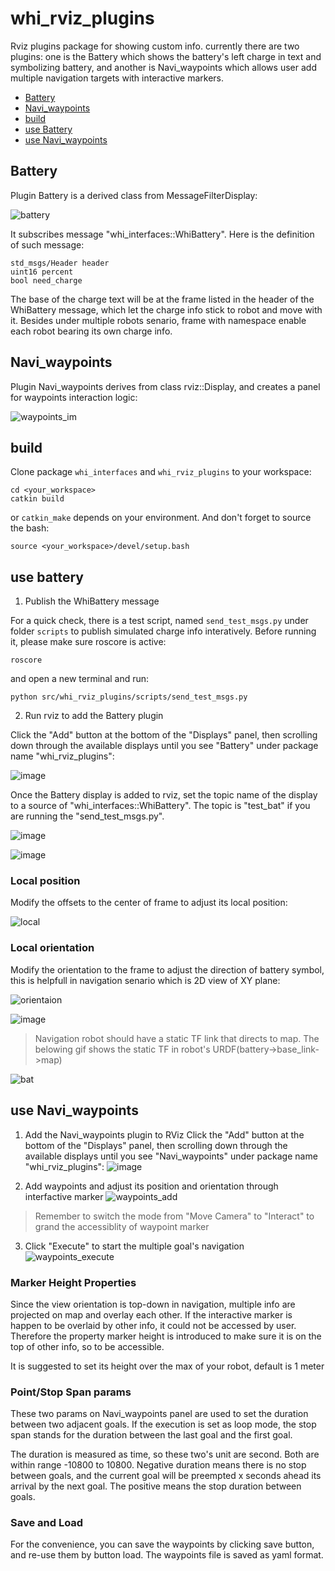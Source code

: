 # whi_rviz_plugins
Rviz plugins package for showing custom info. currently there are two plugins: one is the Battery which shows the battery's left charge in text and symbolizing battery, and another is Navi_waypoints which allows user add multiple navigation targets with interactive markers.

- [Battery](#battery)
- [Navi_waypoints](#navi_waypoints)
- [build](#build)
- [use Battery](#use-battery)
- [use Navi_waypoints](#use-navi_waypoints)

## Battery
Plugin Battery is a derived class from MessageFilterDisplay:

![battery](https://user-images.githubusercontent.com/72239958/187207845-3ec2cd87-ec7e-437b-9cd5-7884a6faf08e.gif)

It subscribes message "whi_interfaces::WhiBattery". Here is the definition of such message:

```
std_msgs/Header header
uint16 percent
bool need_charge
```

The base of the charge text will be at the frame listed in the header of the WhiBattery message, which let the charge info stick to robot and move with it. Besides under multiple robots senario, frame with namespace enable each robot bearing its own charge info.

## Navi_waypoints
Plugin Navi_waypoints derives from class rviz::Display, and creates a panel for waypoints interaction logic:

![waypoints_im](https://user-images.githubusercontent.com/72239958/198922851-85c9cbee-87e3-4eca-871b-9a39282a0e05.gif)


## build
Clone package `whi_interfaces` and `whi_rviz_plugins` to your workspace:

```
cd <your_workspace>
catkin build
```

or `catkin_make` depends on your environment. And don't forget to source the bash:
```
source <your_workspace>/devel/setup.bash
```

## use battery
1. Publish the WhiBattery message

  For a quick check, there is a test script, named `send_test_msgs.py` under folder `scripts` to publish simulated charge info interatively. Before running it, please make sure roscore is active:
  ```
  roscore
  ```
  and open a new terminal and run:
  ```
  python src/whi_rviz_plugins/scripts/send_test_msgs.py 
  ```

2. Run rviz to add the Battery plugin

  Click the "Add" button at the bottom of the "Displays" panel, then scrolling down through the available displays until you see "Battery" under package name "whi_rviz_plugins":

![image](https://user-images.githubusercontent.com/72239958/182015665-fd271ba8-7fbb-4b4c-b479-73f90e24b48d.png)

  Once the Battery display is added to rviz, set the topic name of the display to a source of "whi_interfaces::WhiBattery". The topic is "test_bat" if you are running the "send_test_msgs.py".
  
![image](https://user-images.githubusercontent.com/72239958/182015784-2942af09-8773-464b-87ce-e31522cf21ec.png)

![image](https://user-images.githubusercontent.com/72239958/187208878-81e3d48a-a54f-4eb4-af29-1ef49cd71409.png)

### Local position

Modify the offsets to the center of frame to adjust its local position:

![local](https://user-images.githubusercontent.com/72239958/187211993-2fa4fc94-10c3-432e-85df-b959d0695dc2.gif)

### Local orientation

Modify the orientation to the frame to adjust the direction of battery symbol, this is helpfull in navigation senario which is 2D view of XY plane:

![orientaion](https://user-images.githubusercontent.com/72239958/187387702-172637b1-0e06-4356-9259-c1d16afceebc.gif)

![image](https://user-images.githubusercontent.com/72239958/187388565-0340d940-fc04-4a1f-aca6-e193c1c8feaa.png)

> Navigation robot should have a static TF link that directs to map. The belowing gif shows the static TF in robot's URDF(battery->base_link->map)

![bat](https://user-images.githubusercontent.com/72239958/197972731-3d453537-44c4-4a22-9038-617c21d2711d.gif)

## use Navi_waypoints
1. Add the Navi_waypoints plugin to RViz
Click the "Add" button at the bottom of the "Displays" panel, then scrolling down through the available displays until you see "Navi_waypoints" under package name "whi_rviz_plugins":
![image](https://user-images.githubusercontent.com/72239958/198869331-34ce45d3-8879-4535-a3ff-5046b597dca4.png)

2. Add waypoints and adjust its position and orientation through interfactive marker
![waypoints_add](https://user-images.githubusercontent.com/72239958/198868281-a7e562d9-c85d-4ec5-ab89-87e6f34de6eb.gif)

> Remember to switch the mode from "Move Camera" to "Interact" to grand the accessiblity of waypoint marker


3. Click "Execute" to start the multiple goal's navigation
![waypoints_execute](https://user-images.githubusercontent.com/72239958/198869441-af36d932-8744-413e-907e-957bf3ac91ec.gif)


### Marker Height Properties

Since the view orientation is top-down in navigation, multiple info are projected on map and overlay each other. If the interactive marker is happen to be overlaid by other info, it could not be accessed by user. Therefore the property marker height is introduced to make sure it is on the top of other info, so to be accessible.

It is suggested to set its height over the max of your robot, default is 1 meter

### Point/Stop Span params

These two params on Navi_waypoints panel are used to set the duration between two adjacent goals. If the execution is set as loop mode, the stop span stands for the duration between the last goal and the first goal.

The duration is measured as time, so these two's unit are second. Both are within range -10800 to 10800. Negative duration means there is no stop between goals, and the current goal will be preempted x seconds ahead its arrival by the next goal. The positive means the stop duration between goals.

### Save and Load

For the convenience, you can save the waypoints by clicking save button, and re-use them by button load. The waypoints file is saved as yaml format.


